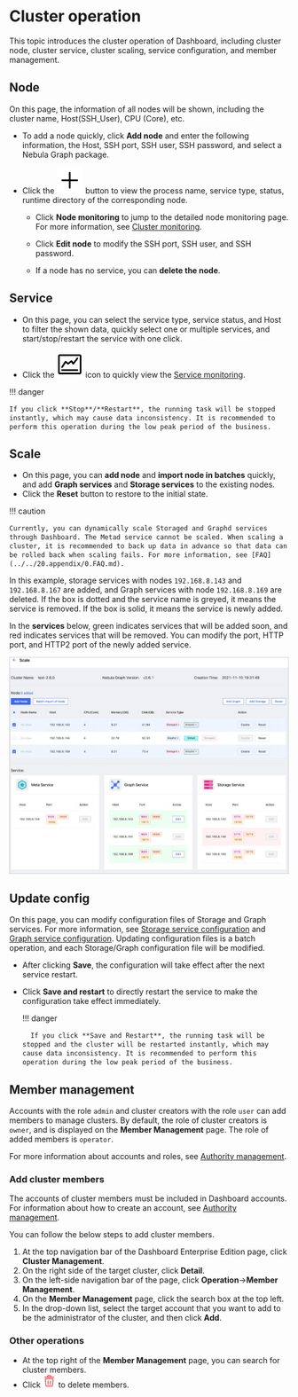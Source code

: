 # Cluster operation

This topic introduces the cluster operation of Dashboard, including cluster node, cluster service, cluster scaling, service configuration, and member management.


## Node

On this page, the information of all nodes will be shown, including the cluster name, Host(SSH_User), CPU (Core), etc.

- To add a node quickly, click **Add node** and enter the following information, the Host, SSH port, SSH user, SSH password, and select a Nebula Graph package.

- Click the ![plus](../figs/Plus.png) button to view the process name, service type, status, runtime directory of the corresponding node.

  - Click **Node monitoring** to jump to the detailed node monitoring page. For more information, see [Cluster monitoring](../4.cluster-operator/2.monitor.md).

  - Click **Edit node** to modify the SSH port, SSH user, and SSH password.
  
  - If a node has no service, you can **delete the node**.


## Service

- On this page, you can select the service type, service status, and Host to filter the shown data, quickly select one or multiple services, and start/stop/restart the service with one click.

- Click the ![nav](../figs/nav-dashboard.png) icon to quickly view the [Service monitoring](../4.cluster-operator/2.monitor.md).

!!! danger

    If you click **Stop**/**Restart**, the running task will be stopped instantly, which may cause data inconsistency. It is recommended to perform this operation during the low peak period of the business.


## Scale

- On this page, you can **add node** and **import node in batches** quickly, and add **Graph services** and **Storage services** to the existing nodes.
- Click the **Reset** button to restore to the initial state.

!!! caution

    Currently, you can dynamically scale Storaged and Graphd services through Dashboard. The Metad service cannot be scaled. When scaling a cluster, it is recommended to back up data in advance so that data can be rolled back when scaling fails. For more information, see [FAQ](../../20.appendix/0.FAQ.md).

In this example, storage services with nodes `192.168.8.143` and `192.168.8.167` are added, and Graph services with node `192.168.8.169` are deleted. If the box is dotted and the service name is greyed, it means the service is removed. If the box is solid, it means the service is newly added.

In the **services** below, green indicates services that will be added soon, and red indicates services that will be removed. You can modify the port, HTTP port, and HTTP2 port of the newly added service.

![Scale](../figs/scaling-ds.png)

## Update config

On this page, you can modify configuration files of Storage and Graph services. For more information, see [Storage service configuration](../../5.configurations-and-logs/1.configurations/4.storage-config.md) and [Graph service configuration](../../5.configurations-and-logs/1.configurations/3.graph-config.md). Updating configuration files is a batch operation, and each Storage/Graph configuration file will be modified.

- After clicking **Save**, the configuration will take effect after the next service restart.

- Click **Save and restart** to directly restart the service to make the configuration take effect immediately.

  !!! danger

        If you click **Save and Restart**, the running task will be stopped and the cluster will be restarted instantly, which may cause data inconsistency. It is recommended to perform this operation during the low peak period of the business.

## Member management

Accounts with the role `admin` and cluster creators with the role `user` can add members to manage clusters. By default, the role of cluster creators is `owner`, and is displayed on the **Member Management** page. The role of added members is `operator`.

For more information about accounts and roles, see [Authority management](../5.account-management.md).

### Add cluster members

The accounts of cluster members must be included in Dashboard accounts. For information about how to create an account, see [Authority management](../5.account-management.md).

You can follow the below steps to add cluster members.

1. At the top navigation bar of the Dashboard Enterprise Edition page, click **Cluster Management**.
2. On the right side of the target cluster, click **Detail**.
3. On the left-side navigation bar of the page, click **Operation**->**Member Management**.
4. On the **Member Management** page, click the search box at the top left.
5. In the drop-down list, select the target account that you want to add to be the administrator of the cluster, and then click **Add**.

### Other operations

- At the top right of the **Member Management** page, you can search for cluster members.
- Click ![delete](../figs/alert_delete.png) to delete members.
